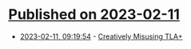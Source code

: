 # [Published on 2023-02-11](index.md)

* [2023-02-11, 09:19:54](https://news.ycombinator.com/item?id=34750798) - [Creatively Misusing TLA+](https://buttondown.email/hillelwayne/archive/creatively-misusing-tla/)
